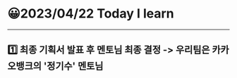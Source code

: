 # 😀2023/04/22 Today I learn
-------------------------
## 1️⃣ 최종 기획서 발표 후 멘토님 최종 결정 -> 우리팀은 카카오뱅크의 '정기수' 멘토님
